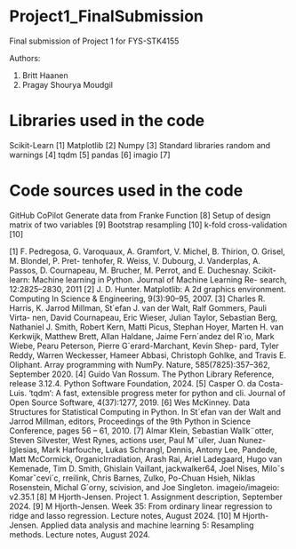 # Project1_FinalSubmission
Final submission of Project 1 for FYS-STK4155

Authors:
1. Britt Haanen
2. Pragay Shourya Moudgil


# Libraries used in the code
 Scikit-Learn [1] 
 Matplotlib [2] 
 Numpy [3]
 Standard libraries random and warnings [4]
 tqdm [5]
 pandas [6]
 imagio [7] 

# Code sources used in the code
GitHub CoPilot
Generate data from Franke Function [8]
Setup of design matrix of two variables [9]
Bootstrap resampling [10]
k-fold cross-validation [10]

[1] F. Pedregosa, G. Varoquaux, A. Gramfort, V. Michel, B. Thirion, O. Grisel, M. Blondel, P. Pret-
tenhofer, R. Weiss, V. Dubourg, J. Vanderplas, A. Passos, D. Cournapeau, M. Brucher, M. Perrot,
and E. Duchesnay. Scikit-learn: Machine learning in Python. Journal of Machine Learning Re-
search, 12:2825–2830, 2011
[2] J. D. Hunter. Matplotlib: A 2d graphics environment. Computing In Science & Engineering,
9(3):90–95, 2007.
[3] Charles R. Harris, K. Jarrod Millman, St´efan J. van der Walt, Ralf Gommers, Pauli Virta-
nen, David Cournapeau, Eric Wieser, Julian Taylor, Sebastian Berg, Nathaniel J. Smith, Robert
Kern, Matti Picus, Stephan Hoyer, Marten H. van Kerkwijk, Matthew Brett, Allan Haldane,
Jaime Fern´andez del R´ıo, Mark Wiebe, Pearu Peterson, Pierre G´erard-Marchant, Kevin Shep-
pard, Tyler Reddy, Warren Weckesser, Hameer Abbasi, Christoph Gohlke, and Travis E. Oliphant.
Array programming with NumPy. Nature, 585(7825):357–362, September 2020.
[4] Guido Van Rossum. The Python Library Reference, release 3.12.4. Python Software Foundation,
2024.
[5] Casper O. da Costa-Luis. ‘tqdm‘: A fast, extensible progress meter for python and cli. Journal
of Open Source Software, 4(37):1277, 2019.
[6] Wes McKinney. Data Structures for Statistical Computing in Python. In St´efan van der Walt
and Jarrod Millman, editors, Proceedings of the 9th Python in Science Conference, pages 56 – 61,
2010.
[7] Almar Klein, Sebastian Wallk¨otter, Steven Silvester, West Rynes, actions user, Paul M¨uller, Juan
Nunez-Iglesias, Mark Harfouche, Lukas Schrangl, Dennis, Antony Lee, Pandede, Matt McCormick,
OrganicIrradiation, Arash Rai, Ariel Ladegaard, Hugo van Kemenade, Tim D. Smith, Ghislain
Vaillant, jackwalker64, Joel Nises, Miloˇs Komarˇcevi´c, rreilink, Chris Barnes, Zulko, Po-Chuan
Hsieh, Niklas Rosenstein, Michal G´orny, scivision, and Joe Singleton. imageio/imageio: v2.35.1
[8] M Hjorth-Jensen. Project 1. Assignment description, September 2024.
[9] M Hjorth-Jensen. Week 35: From ordinary linear regression to ridge and lasso regression. Lecture
notes, August 2024.
[10] M Hjorth-Jensen. Applied data analysis and machine learning 5: Resampling methods. Lecture
notes, August 2024.
